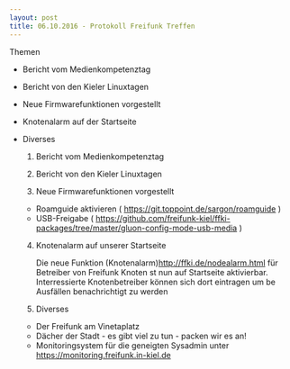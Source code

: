 ```yaml
---
layout: post
title: 06.10.2016 - Protokoll Freifunk Treffen
---
```

Themen

 - Bericht vom Medienkompetenztag
 - Bericht von den Kieler Linuxtagen
 - Neue Firmwarefunktionen vorgestellt
 - Knotenalarm auf der Startseite
 - Diverses

   1. Bericht vom Medienkompetenztag 

   2. Bericht von den Kieler Linuxtagen
    
   3. Neue Firmwarefunktionen vorgestellt

     - Roamguide aktivieren
       ( https://git.toppoint.de/sargon/roamguide )
     - USB-Freigabe
       ( https://github.com/freifunk-kiel/ffki-packages/tree/master/gluon-config-mode-usb-media ) 

   4. Knotenalarm auf unserer Startseite

      Die neue Funktion (Knotenalarm)http://ffki.de/nodealarm.html für Betreiber von Freifunk Knoten st nun auf Startseite aktivierbar.
      Interressierte Knotenbetreiber können sich dort eintragen um be Ausfällen benachrichtigt zu werden   

   5. Diverses

     - Der Freifunk am Vinetaplatz
     - Dächer der Stadt - es gibt viel zu tun - packen wir es an!
     - Monitoringsystem für die geneigten Sysadmin unter https://monitoring.freifunk.in-kiel.de
